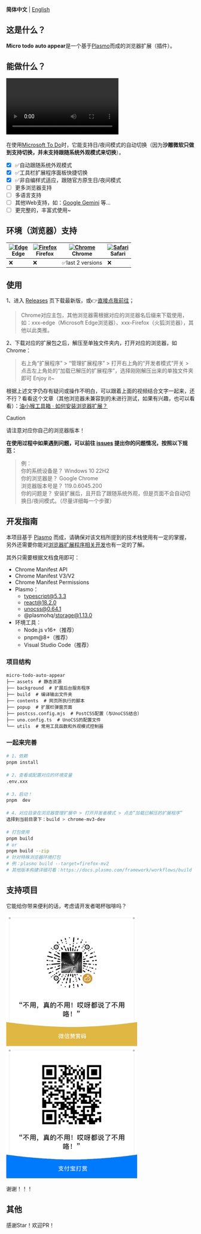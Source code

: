 **简体中文** | [English](./README-en_US.md)

## 这是什么？

**Micro todo auto appear**是一个基于[Plasmo](https://docs.plasmo.com/)而成的浏览器扩展（插件）。

## 能做什么？

<video controls="true" autoplay="false" name="media"><source src="demo/video/What it can do.mp4" type="video/mp4"></video>

<!-- https://github.com/user-attachments/assets/c3136d8a-9c68-47b6-96a9-616e2a92ccf1 -->

<!-- https://raw.githubusercontent.com/dosicker/micro-todo-auto-appear/main/demo/video/What%20it%20can%20do.mp4 -->

在使用[Microsoft To Do](https://to-do.live.com)时，它能支持日/夜间模式的自动切换（因为**沙雕微软只做到支持切换，并未支持跟随系统外观模式来切换**）。

- [x] ✅自动跟随系统外观模式
- [x] ✅工具栏扩展程序面板快捷切换
- [x] ✅非自编样式适应，跟随官方原生日/夜间模式
- [ ] 更多浏览器支持
- [ ] 多语言支持
- [ ] 其他Web支持，如：[Google Gemini](https://gemini.google.com/app) 等...
- [ ] 更完整的，丰富式使用~

## 环境（浏览器）支持

| [<img src="https://raw.githubusercontent.com/alrra/browser-logos/master/src/edge/edge_48x48.png" alt="Edge" width="24px" height="24px" />](http://godban.github.io/browsers-support-badges/)<br/>Edge | [<img src="https://raw.githubusercontent.com/alrra/browser-logos/master/src/firefox/firefox_48x48.png" alt="Firefox" width="24px" height="24px" />](http://godban.github.io/browsers-support-badges/)<br/>Firefox | [<img src="https://raw.githubusercontent.com/alrra/browser-logos/master/src/chrome/chrome_48x48.png" alt="Chrome" width="24px" height="24px" />](http://godban.github.io/browsers-support-badges/)<br/>Chrome | [<img src="https://raw.githubusercontent.com/alrra/browser-logos/master/src/safari/safari_48x48.png" alt="Safari" width="24px" height="24px" />](http://godban.github.io/browsers-support-badges/)<br/>Safari |
| --------- | --------- | --------- | --------- |
| ❌| ❌| ✅last 2 versions| ❌

## 使用

1、进入 [Releases](https://github.com/dosicker/micro-todo-auto-appear/releases/latest) 页下载最新版，或👉[直接点我前往](https://github.com/dosicker/micro-todo-auto-appear/releases/latest)；
> Chrome对应主包，其他浏览器需根据对应的浏览器名后缀来下载使用，如：xxx-edge（Microsoft Edge浏览器）、xxx-Firefox（火狐浏览器），其他以此类推。

2、下载对应的扩展包之后，解压至单独文件夹内，打开对应的浏览器，如Chrome：
> 右上角“扩展程序” > “管理扩展程序” > 打开右上角的“开发者模式”开关 > 点击左上角处的“加载已解压的扩展程序”，选择刚刚解压出来的单独文件夹即可 Enjoy it~

根据上述文字仍存有疑问或操作不明白，可以跟着上面的视频结合文字一起来，还不行？看看这个文章（其他浏览器未兼容到的未进行测试，如果有兴趣，也可以看看）：[油小猴工具箱 · 如何安装浏览器扩展？](https://www.youxiaohou.com/zh-cn/crx.html)

> [!CAUTION]
> 请注意对应你自己的浏览器版本！

**在使用过程中如果遇到问题，可以前往 [issues](https://github.com/dosicker/micro-todo-auto-appear/issues) 提出你的问题情况，按照以下规范：**

> 例：<br />
> 你的系统设备是？
> Windows 10 22H2<br />
> 你的浏览器是？
> Google Chrome<br />
> 浏览器版本号是？
> 119.0.6045.200<br />
> 你的问题是？
> 安装扩展后，且开启了跟随系统外观，但是页面不会自动切换日/夜间模式。（尽量详细每一个步骤）

## 开发指南

本项目基于 [Plasmo](https://docs.plasmo.com/) 而成，请确保对该文档所提到的技术栈使用有一定的掌握，另外还需要你能对[浏览器扩展程序相关开发](https://developer.chrome.com/docs/extensions/get-started)也有一定的了解。

其外只需要根据文档食用即可：

- Chrome Manifest API
- Chrome Manifest V3/V2
- Chrome Manifest Permissions
- Plasmo：
  - typescript@5.3.3
  - react@18.2.0
  - unocss@0.64.1
  - @plasmohq/storage@1.13.0
- 环境工具：
  - Node.js v16+（推荐）
  - pnpm@8+（推荐）
  - Visual Studio Code（推荐）

### 项目结构

```
micro-todo-auto-appear
├── assets  # 静态资源
├── background  # 扩展后台服务程序
├── build  # 编译输出文件夹
├── contents  # 网页所执行的脚本
├── popup  # 扩展栏弹窗页面
├── postcss.config.mjs  # PostCSS配置（与UnoCSS结合）
├── uno.config.ts  # UnoCSS的配置文件
└── utils  # 常用工具函数和外观模式控制器
```

### 一起来完善
```bash
# 1、依赖
pnpm install

# 2、查看或配置对应的环境变量
.env.xxx

# 3、启动！
pnpm  dev

# 4、对应目录在浏览器管理扩展中 > 打开开发者模式 > 点击“加载已解压的扩展程序”
选择到当前目录下：build > chrome-mv3-dev

# 打包使用
pnpm build
# or
pnpm build --zip
# 针对特殊浏览器环境打包
# 例：plasmo build --target=firefox-mv2
# 其他版本构建详细可看：https://docs.plasmo.com/framework/workflows/build
```


## 支持项目

它能给你带来便利的话，考虑请开发者喝杯咖啡吗？

<p>
  <img src="./demo/assets/donation/wechatpay_donate.jpg" alt="微信打赏" width="350" />
  <img src="./demo/assets/donation/alipay_donate.jpg" alt="支付宝打赏" width="350" />
</p>

谢谢！！！

## 其他

感谢Star！欢迎PR！
